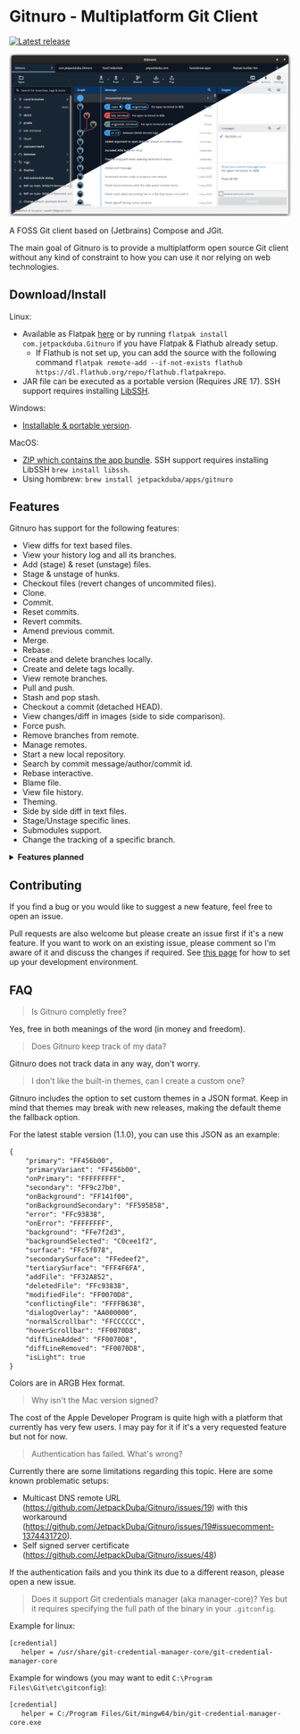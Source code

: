 # Gitnuro - Multiplatform Git Client

[![Latest release](https://img.shields.io/github/v/release/JetpackDuba/Gitnuro?color=blue&label=latest%20release)](https://github.com/JetpackDuba/Gitnuro/releases/latest)

![Icon](res/img/cover.png)

A FOSS Git client based on (Jetbrains) Compose and JGit.

The main goal of Gitnuro is to provide a multiplatform open source Git client without any kind of constraint to how you
can use it nor relying on web technologies.

## Download/Install

Linux:

- Available as Flatpak [here](https://flathub.org/apps/details/com.jetpackduba.Gitnuro) or by
  running `flatpak install com.jetpackduba.Gitnuro` if you have Flatpak & Flathub already setup. 
  - If Flathub is not set up, you can add the source with the following command `flatpak remote-add --if-not-exists flathub https://dl.flathub.org/repo/flathub.flatpakrepo`.
- JAR file can be executed as a portable version (Requires JRE 17). SSH support requires installing [LibSSH](https://www.libssh.org/get-it/).

Windows:

- [Installable & portable version](https://github.com/JetpackDuba/Gitnuro/releases/latest).

MacOS:

- [ZIP which contains the app bundle](https://github.com/JetpackDuba/Gitnuro/releases/latest). SSH support requires installing LibSSH `brew install libssh`.
- Using hombrew: `brew install jetpackduba/apps/gitnuro`

## Features

Gitnuro has support for the following features:

- View diffs for text based files.
- View your history log and all its branches.
- Add (stage) & reset (unstage) files.
- Stage & unstage of hunks.
- Checkout files (revert changes of uncommited files).
- Clone.
- Commit.
- Reset commits.
- Revert commits.
- Amend previous commit.
- Merge.
- Rebase.
- Create and delete branches locally.
- Create and delete tags locally.
- View remote branches.
- Pull and push.
- Stash and pop stash.
- Checkout a commit (detached HEAD).
- View changes/diff in images (side to side comparison).
- Force push.
- Remove branches from remote.
- Manage remotes.
- Start a new local repository.
- Search by commit message/author/commit id.
- Rebase interactive.
- Blame file.
- View file history.
- Theming.
- Side by side diff in text files.
- Stage/Unstage specific lines.
- Submodules support.
- Change the tracking of a specific branch.

<details>
  <summary><b>Features planned</b></summary>

- Create/Apply patches
- Remove tags from remote.
- View stashes in the log tree.
- Syntax highlighting for diff.
- Various log options like showing the author, filtering by current branch o hide remote branches.
- Customizations settings.

</details>

## Contributing

If you find a bug or you would like to suggest a new feature, feel free to open an issue.

Pull requests are also welcome but please create an issue first if it's a new feature. If you want to work on an
existing issue, please comment so I'm aware of it and discuss the changes if required.
See [this page](DEVELOPMENT.md) for how to set up your development environment.

## FAQ

> Is Gitnuro completly free?

Yes, free in both meanings of the word (in money and freedom).

> Does Gitnuro keep track of my data?

Gitnuro does not track data in any way, don't worry.

> I don't like the built-in themes, can I create a custom one?

Gitnuro includes the option to set custom themes in a JSON format. Keep in mind that themes may break with new releases,
making the default theme the fallback option.

For the latest stable version (1.1.0), you can use this JSON as an example:

```
{
    "primary": "FF456b00",
    "primaryVariant": "FF456b00",
    "onPrimary": "FFFFFFFFF",
    "secondary": "FF9c27b0",
    "onBackground": "FF141f00",
    "onBackgroundSecondary": "FF595858",
    "error": "FFc93838",
    "onError": "FFFFFFFF",
    "background": "FFe7f2d3",
    "backgroundSelected": "C0cee1f2",
    "surface": "FFc5f078",
    "secondarySurface": "FFedeef2",
    "tertiarySurface": "FFF4F6FA",
    "addFile": "FF32A852",
    "deletedFile": "FFc93838",
    "modifiedFile": "FF0070D8",
    "conflictingFile": "FFFFB638",
    "dialogOverlay": "AA000000",
    "normalScrollbar": "FFCCCCCC",
    "hoverScrollbar": "FF0070D8",
    "diffLineAdded": "FF0070D8",
    "diffLineRemoved": "FF0070D8",
    "isLight": true
}
```

Colors are in ARGB Hex format.

> Why isn't the Mac version signed?

The cost of the Apple Developer Program is quite high with a platform that currently has very few users. I may pay for
it if it's a very requested feature but not for now.

> Authentication has failed. What's wrong?

Currently there are some limitations regarding this topic. Here are some known problematic setups:
- Multicast DNS remote URL (https://github.com/JetpackDuba/Gitnuro/issues/19) with this
  workaround (https://github.com/JetpackDuba/Gitnuro/issues/19#issuecomment-1374431720).
- Self signed server certificate (https://github.com/JetpackDuba/Gitnuro/issues/48)

If the authentication fails and you think its due to a different reason, please open a new issue.


> Does it support Git credentials manager (aka manager-core)?
> Yes but it requires specifying the full path of the binary in your `.gitconfig`.

Example for linux:

```
[credential]
   helper = /usr/share/git-credential-manager-core/git-credential-manager-core
```

Example for windows (you may want to edit `C:\Program Files\Git\etc\gitconfig`):

```
[credential]
   helper = C:/Program Files/Git/mingw64/bin/git-credential-manager-core.exe
```
